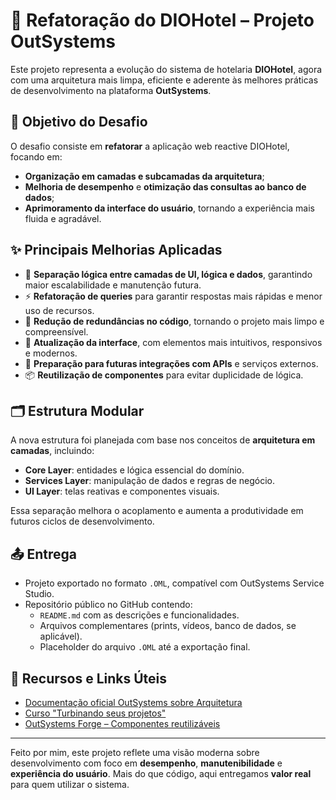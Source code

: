 # 🚀 Refatoração do DIOHotel – Projeto OutSystems

Este projeto representa a evolução do sistema de hotelaria **DIOHotel**, agora com uma arquitetura mais limpa, eficiente e aderente às melhores práticas de desenvolvimento na plataforma **OutSystems**.

## 🧠 Objetivo do Desafio

O desafio consiste em **refatorar** a aplicação web reactive DIOHotel, focando em:

- **Organização em camadas e subcamadas da arquitetura**;
- **Melhoria de desempenho** e **otimização das consultas ao banco de dados**;
- **Aprimoramento da interface do usuário**, tornando a experiência mais fluida e agradável.

## ✨ Principais Melhorias Aplicadas

- 🔄 **Separação lógica entre camadas de UI, lógica e dados**, garantindo maior escalabilidade e manutenção futura.
- ⚡ **Refatoração de queries** para garantir respostas mais rápidas e menor uso de recursos.
- 🧹 **Redução de redundâncias no código**, tornando o projeto mais limpo e compreensível.
- 🎨 **Atualização da interface**, com elementos mais intuitivos, responsivos e modernos.
- 🔌 **Preparação para futuras integrações com APIs** e serviços externos.
- 📦 **Reutilização de componentes** para evitar duplicidade de lógica.

## 🗂 Estrutura Modular

A nova estrutura foi planejada com base nos conceitos de **arquitetura em camadas**, incluindo:
- **Core Layer**: entidades e lógica essencial do domínio.
- **Services Layer**: manipulação de dados e regras de negócio.
- **UI Layer**: telas reativas e componentes visuais.

Essa separação melhora o acoplamento e aumenta a produtividade em futuros ciclos de desenvolvimento.

## 📤 Entrega

- Projeto exportado no formato `.OML`, compatível com OutSystems Service Studio.
- Repositório público no GitHub contendo:
  - `README.md` com as descrições e funcionalidades.
  - Arquivos complementares (prints, vídeos, banco de dados, se aplicável).
  - Placeholder do arquivo `.OML` até a exportação final.

## 🔗 Recursos e Links Úteis

- [Documentação oficial OutSystems sobre Arquitetura](https://success.outsystems.com)
- [Curso "Turbinando seus projetos"](https://dio.me)
- [OutSystems Forge – Componentes reutilizáveis](https://www.outsystems.com/forge/)

---

Feito por mim, este projeto reflete uma visão moderna sobre desenvolvimento com foco em **desempenho**, **manutenibilidade** e **experiência do usuário**. Mais do que código, aqui entregamos **valor real** para quem utilizar o sistema.
